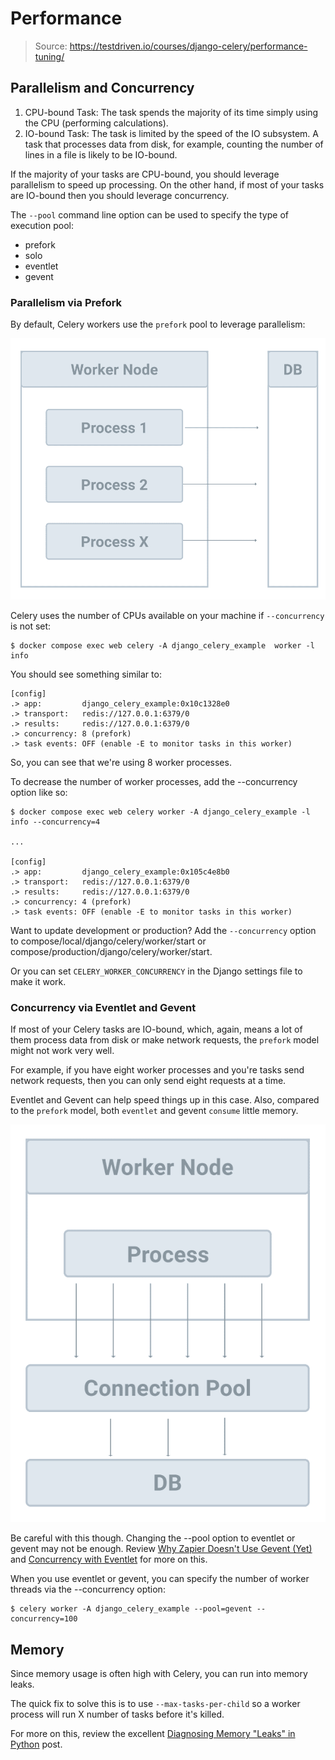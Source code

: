 # Performance

> Source: https://testdriven.io/courses/django-celery/performance-tuning/

## Parallelism and Concurrency

1. CPU-bound Task: The task spends the majority of its time simply using the CPU (performing calculations).
2. IO-bound Task: The task is limited by the speed of the IO subsystem. A task that processes data from disk, for example, counting the number of lines in a file is likely to be IO-bound.

If the majority of your tasks are CPU-bound, you should leverage parallelism to speed up processing. On the other hand, if most of your tasks are IO-bound then you should leverage concurrency.

The `--pool` command line option can be used to specify the type of execution pool:
- prefork
- solo
- eventlet
- gevent

### Parallelism via Prefork

By default, Celery workers use the `prefork` pool to leverage parallelism:

![021_prefork.png](_images/021_prefork.png)

Celery uses the number of CPUs available on your machine if `--concurrency` is not set:

```
$ docker compose exec web celery -A django_celery_example  worker -l info
```

You should see something similar to:

```
[config]
.> app:         django_celery_example:0x10c1328e0
.> transport:   redis://127.0.0.1:6379/0
.> results:     redis://127.0.0.1:6379/0
.> concurrency: 8 (prefork)
.> task events: OFF (enable -E to monitor tasks in this worker)
```

So, you can see that we're using 8 worker processes.

To decrease the number of worker processes, add the --concurrency option like so:

```
$ docker compose exec web celery worker -A django_celery_example -l info --concurrency=4

...

[config]
.> app:         django_celery_example:0x105c4e8b0
.> transport:   redis://127.0.0.1:6379/0
.> results:     redis://127.0.0.1:6379/0
.> concurrency: 4 (prefork)
.> task events: OFF (enable -E to monitor tasks in this worker)
```

Want to update development or production? Add the `--concurrency` option to compose/local/django/celery/worker/start or compose/production/django/celery/worker/start.

Or you can set `CELERY_WORKER_CONCURRENCY` in the Django settings file to make it work.

### Concurrency via Eventlet and Gevent

If most of your Celery tasks are IO-bound, which, again, means a lot of them process data from disk or make network requests, the `prefork` model might not work very well.

For example, if you have eight worker processes and you're tasks send network requests, then you can only send eight requests at a time.

Eventlet and Gevent can help speed things up in this case. Also, compared to the `prefork` model, both `eventlet` and gevent `consume` little memory.

![021_eventlet.png](_images/021_eventlet.png)

Be careful with this though. Changing the --pool option to eventlet or gevent may not be enough. Review [Why Zapier Doesn't Use Gevent (Yet)](https://zapier.com/engineering/why-zapier-doesnt-use-gevent-yet/) and [Concurrency with Eventlet](https://docs.celeryq.dev/en/stable/userguide/concurrency/eventlet.html) for more on this.

When you use eventlet or gevent, you can specify the number of worker threads via the --concurrency option:

```
$ celery worker -A django_celery_example --pool=gevent --concurrency=100
```

## Memory

Since memory usage is often high with Celery, you can run into memory leaks.

The quick fix to solve this is to use `--max-tasks-per-child` so a worker process will run X number of tasks before it's killed.

For more on this, review the excellent [Diagnosing Memory "Leaks" in Python](https://chase-seibert.github.io/blog/2013/08/03/diagnosing-memory-leaks-python.html) post.



